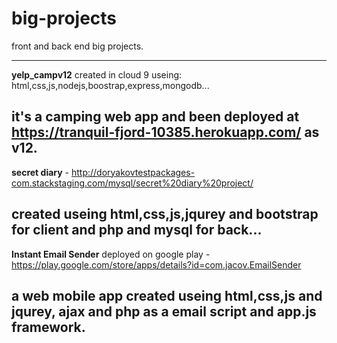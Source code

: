 # big-projects
front and back end big projects.

---------------------------------------------------------------------------------------------------------------

<strong>yelp_campv12</strong>
created in cloud 9 useing: html,css,js,nodejs,boostrap,express,mongodb...

it's a camping web app and been deployed at https://tranquil-fjord-10385.herokuapp.com/ as v12.
----------------------------------------------------------------------------------------------------------------

<strong>secret diary</strong> - http://doryakovtestpackages-com.stackstaging.com/mysql/secret%20diary%20project/

created useing html,css,js,jqurey and bootstrap for client and php and mysql for back...
----------------------------------------------------------------------------------------------------------------

<strong>Instant Email Sender</strong>
deployed on google play - https://play.google.com/store/apps/details?id=com.jacov.EmailSender

a web mobile app created useing html,css,js and jqurey, ajax and php as a email script and app.js framework.
----------------------------------------------------------------------------------------------------------------
